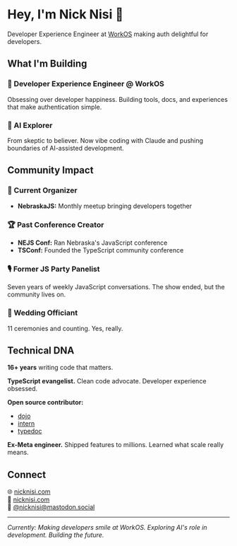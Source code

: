# Hey, I'm Nick Nisi 👋

Developer Experience Engineer at [WorkOS](https://workos.com) making auth delightful for developers.

## What I'm Building

### 💼 Developer Experience Engineer @ WorkOS
Obsessing over developer happiness. Building tools, docs, and experiences that make authentication simple.

### 🤖 AI Explorer
From skeptic to believer. Now vibe coding with Claude and pushing boundaries of AI-assisted development.

## Community Impact

### 🎪 Current Organizer
- **NebraskaJS:** Monthly meetup bringing developers together

### 🏆 Past Conference Creator
- **NEJS Conf:** Ran Nebraska's JavaScript conference
- **TSConf:** Founded the TypeScript community conference

### 🎙️ Former JS Party Panelist
Seven years of weekly JavaScript conversations. The show ended, but the community lives on.

### 💍 Wedding Officiant
11 ceremonies and counting. Yes, really.

## Technical DNA

**16+ years** writing code that matters.

**TypeScript evangelist.** Clean code advocate. Developer experience obsessed.

**Open source contributor:**
- [dojo](https://dojo.io)
- [intern](https://intern.io)
- [typedoc](https://typedoc.org)

**Ex-Meta engineer.** Shipped features to millions. Learned what scale really means.

## Connect

🌐 [nicknisi.com](https://nicknisi.com)  
🦋 [nicknisi.com](https://bsky.app/profile/nicknisi.com)  
🐘 [@nicknisi@mastodon.social](https://mastodon.social/@nicknisi)  

---

*Currently: Making developers smile at WorkOS. Exploring AI's role in development. Building the future.*
